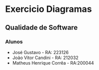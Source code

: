 # Exercicio Diagramas 
## Qualidade de Software
### Alunos
 - José Gustavo - RA: 223126
 - João Vitor Candini - RA: 212032
 - Matheus Henrique Corrêa - RA:200044